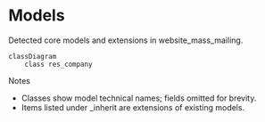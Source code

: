 # Models

Detected core models and extensions in website_mass_mailing.

```mermaid
classDiagram
    class res_company
```

Notes
- Classes show model technical names; fields omitted for brevity.
- Items listed under _inherit are extensions of existing models.
